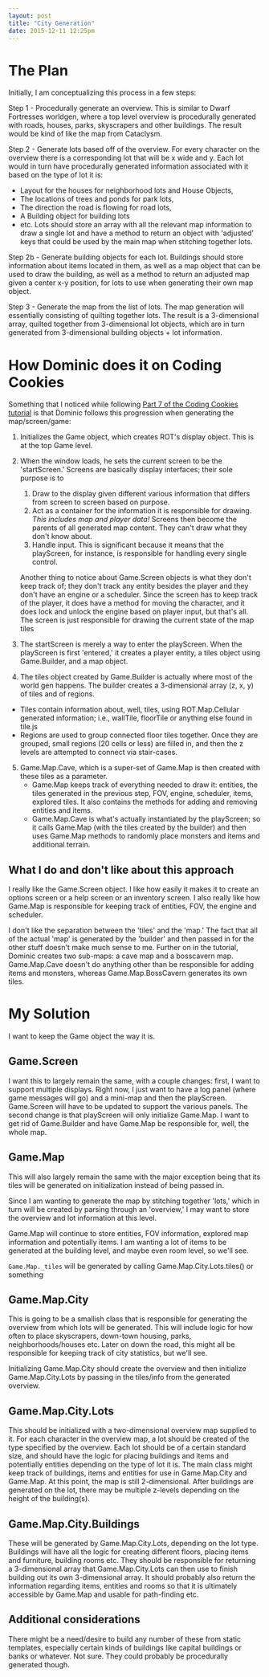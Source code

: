 ```yaml
---
layout: post
title: "City Generation"
date: 2015-12-11 12:25pm
---
```


# The Plan

Initially, I am conceptualizing this process in a few steps:

Step 1 - Procedurally generate an overview. This is similar to Dwarf Fortresses worldgen, where a top level overview is procedurally generated with roads, houses, parks, skyscrapers and other buildings. The result would be kind of like the map from Cataclysm.

Step 2 - Generate lots based off of the overview. For every character on the overview there is a corresponding lot that will be x wide and y. Each lot would in turn have procedurally generated information associated with it based on the type of lot it is:
  * Layout for the houses for neighborhood lots and House Objects, 
  * The locations of trees and ponds for park lots, 
  * The direction the road is flowing for road lots,
  * A Building object for building lots
  * etc.
Lots should store an array with all the relevant map information to draw a single lot and have a method to return an object with 'adjusted' keys that could be used by the main map when stitching together lots.

Step 2b - Generate building objects for each lot. Buildings should store information about items located in them, as well as a map object that can be used to draw the building, as well as a method to return an adjusted map given a center x-y position, for lots to use when generating their own map object.

Step 3 - Generate the map from the list of lots. The map generation will essentially consisting of quilting together lots. The result is a 3-dimensional array, quilted together from 3-dimensional lot objects, which are in turn generated from 3-dimensional building objects + lot information.

# How Dominic does it on Coding Cookies

Something that I noticed while following [Part 7 of the Coding Cookies tutorial](http://www.codingcookies.com/2013/05/03/building-a-roguelike-in-javascript-part-7/) is that Dominic follows this progression when generating the map/screen/game:

1.  Initializes the Game object, which creates ROT's display object. This is at the top Game level. 

2.  When the window loads, he sets the current screen to be the 'startScreen.' Screens are basically display interfaces; their sole purpose is to 
    1. Draw to the display given different various information that differs from screen to screen based on purpose.
    2. Act as a container for the information it is responsible for drawing. *This includes map and player data!* Screens then become the parents of all generated map content. They can't draw what they don't know about.
    3. Handle input. This is significant because it means that the playScreen, for instance, is responsible for handling every single control.
  
    Another thing to notice about Game.Screen objects is what they don't keep track of; they don't track any entity besides the player and they don't have an engine or a scheduler. Since the screen has to keep track of the player, it does have a method for moving the character, and it does lock and unlock the engine based on player input, but that's all. The screen is just responsible for drawing the current state of the map tiles
  
3.  The startScreen is merely a way to enter the playScreen. When the playScreen is first 'entered,' it creates a player entity, a tiles object using Game.Builder, and a map object. 

4.  The tiles object created by Game.Builder is actually where most of the world gen happens. The builder creates a 3-dimensional array (z, x, y) of tiles and of regions.
  * Tiles contain information about, well, tiles, using ROT.Map.Cellular generated information; i.e., wallTile, floorTile or anything else found in tile.js
  * Regions are used to group connected floor tiles together. Once they are grouped, small regions (20 cells or less) are filled in, and then the z levels are attempted to connect via stair-cases.

5.  Game.Map.Cave, which is a super-set of Game.Map is then created with these tiles as a parameter. 
    * Game.Map keeps track of everything needed to draw it: entities, the tiles generated in the previous step, FOV, engine, scheduler, items, explored tiles. It also contains the methods for adding and removing entities and items.
    * Game.Map.Cave is what's actually instantiated by the playScreen; so it calls Game.Map (with the tiles created by the builder) and then uses Game.Map methods to randomly place monsters and items and additional terrain.
  
## What I do and don't like about this approach

I really like the Game.Screen object. I like how easily it makes it to create an options screen or a help screen or an inventory screen. I also really like how Game.Map is responsible for keeping track of entities, FOV, the engine and scheduler.

I don't like the separation between the 'tiles' and the 'map.'  The fact that all of the actual 'map' is generated by the 'builder' and then passed in for the other stuff doesn't make much sense to me. Further on in the tutorial, Dominic creates two sub-maps: a cave map and a bosscavern map. Game.Map.Cave doesn't do anything other than be responsible for adding items and monsters, whereas Game.Map.BossCavern generates its own tiles.

# My Solution

I want to keep the Game object the way it is.

## Game.Screen

I want this to largely remain the same, with a couple changes: first, I want to support multiple displays. Right now, I just want to have a log panel (where game messages will go) and a mini-map and then the playScreen. Game.Screen will have to be updated to support the various panels. The second change is that playScreen will only initialize Game.Map. I want to get rid of Game.Builder and have Game.Map be responsible for, well, the whole map.

## Game.Map

This will also largely remain the same with the major exception being that its tiles will be generated on initialization instead of being passed in.

Since I am wanting to generate the map by stitching together 'lots,' which in turn will be created by parsing through an 'overview,' I may want to store the overview and lot information at this level.

Game.Map will continue to store entities, FOV information, explored map information and potentially items. I am wanting a lot of items to be generated at the building level, and maybe even room level, so we'll see.

`Game.Map._tiles` will be generated by calling Game.Map.City.Lots.tiles() or something

## Game.Map.City

This is going to be a smallish class that is responsible for generating the overview from which lots will be generated. This will include logic for how often to place skyscrapers, down-town housing, parks, neighborhoods/houses etc. Later on down the road, this might all be responsible for keeping track of city statistics, but we'll see.

Initializing Game.Map.City should create the overview and then initialize Game.Map.City.Lots by passing in the tiles/info from the generated overview.

## Game.Map.City.Lots

This should be initialized with a two-dimensional overview map supplied to it. For each character in the overview map, a lot should be created of the type specified by the overview. Each lot should be of a certain standard size, and should have the logic for placing buildings and items and potentially entities depending on the type of lot it is. The main class might keep track of buildings, items and entities for use in Game.Map.City and Game.Map. At this point, the map is still 2-dimensional. After buildings are generated on the lot, there may be multiple z-levels depending on the height of the building(s).

## Game.Map.City.Buildings

These will be generated by Game.Map.City.Lots, depending on the lot type. Buildings will have all the logic for creating different floors, placing items and furniture, building rooms etc. They should be responsible for returning a 3-dimensional array that Game.Map.City.Lots can then use to finish building out its own 3-dimensional array. It should probably also return the information regarding items, entities and rooms so that it is ultimately accessible by Game.Map and usable for path-finding etc.

## Additional considerations

There might be a need/desire to build any number of these from static templates, especially certain kinds of buildings like capital buildings or banks or whatever. Not sure. They could probably be procedurally generated though.
